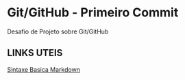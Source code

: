 # Git/GitHub - Primeiro Commit
Desafio de Projeto sobre Git/GitHub
## LINKS UTEIS
[Sintaxe Basica Markdown](https://www.markdownguide.org/basic-syntax/)
